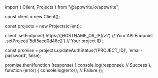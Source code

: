 import { Client, Projects } from "@appwrite.io/appwrite";

const client = new Client();

const projects = new Projects(client);

client
    .setEndpoint('https://[HOSTNAME_OR_IP]/v1') // Your API Endpoint
    .setProject('5df5acd0d48c2') // Your project ID
;

const promise = projects.updateAuthStatus('[PROJECT_ID]', 'email-password', false);

promise.then(function (response) {
    console.log(response); // Success
}, function (error) {
    console.log(error); // Failure
});